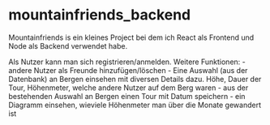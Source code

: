 # mountainfriends_backend

Mountainfriends is ein kleines Project bei dem ich React als Frontend und Node als Backend verwendet habe.

Als Nutzer kann man sich registrieren/anmelden. Weitere Funktionen: - andere Nutzer als Freunde hinzufügen/löschen - Eine Auswahl (aus der Datenbank) an Bergen einsehen mit diversen Details dazu. Höhe, Dauer der Tour, Höhenmeter, welche andere Nutzer auf dem Berg waren - aus der bestehenden Auswahl an Bergen einen Tour mit Datum speichern - ein Diagramm einsehen, wieviele Höhenmeter man über die Monate gewandert ist
